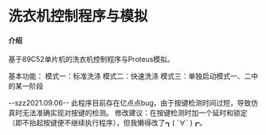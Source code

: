 # 洗衣机控制程序与模拟

#### 介绍
基于89C52单片机的洗衣机控制程序与Proteus模拟。

基本功能：
模式一：标准洗涤
模式二：快速洗涤
模式三：单独启动模式一、二中的某一阶段

--szz2021.09.06--
此程序目前存在亿点点bug，由于按键检测时间过短，导致仿真时无法准确实现对按键的检测。
修改建议：在按键检测时加一个延时和锁定（即不抬起按键便不继续执行程序），但我懒得改了┓( ´∀` )┏。